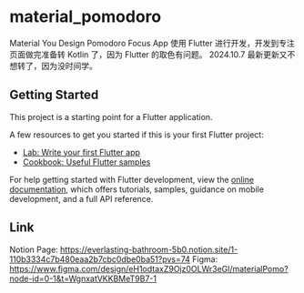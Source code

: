 # material_pomodoro

Material You Design Pomodoro Focus App
使用 Flutter 进行开发，开发到专注页面做完准备转 Kotlin 了，因为 Flutter 的取色有问题。
2024.10.7 最新更新又不想转了，因为没时间学。

## Getting Started

This project is a starting point for a Flutter application.

A few resources to get you started if this is your first Flutter project:

- [Lab: Write your first Flutter app](https://docs.flutter.dev/get-started/codelab)
- [Cookbook: Useful Flutter samples](https://docs.flutter.dev/cookbook)

For help getting started with Flutter development, view the
[online documentation](https://docs.flutter.dev/), which offers tutorials,
samples, guidance on mobile development, and a full API reference.

## Link
Notion Page: https://everlasting-bathroom-5b0.notion.site/1-110b3334c7b480eaa2b7cbc0dbe0ba51?pvs=74
Figma: https://www.figma.com/design/eH1odtaxZ9Ojz0OLWr3eGl/materialPomo?node-id=0-1&t=WgnxatVKKBMeT9B7-1
